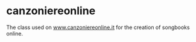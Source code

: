 canzoniereonline
================

The class used on www.canzoniereonline.it for the creation of songbooks online.
